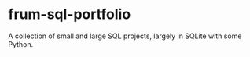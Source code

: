 # frum-sql-portfolio
A collection of small and large SQL projects, largely in SQLite with some Python.
